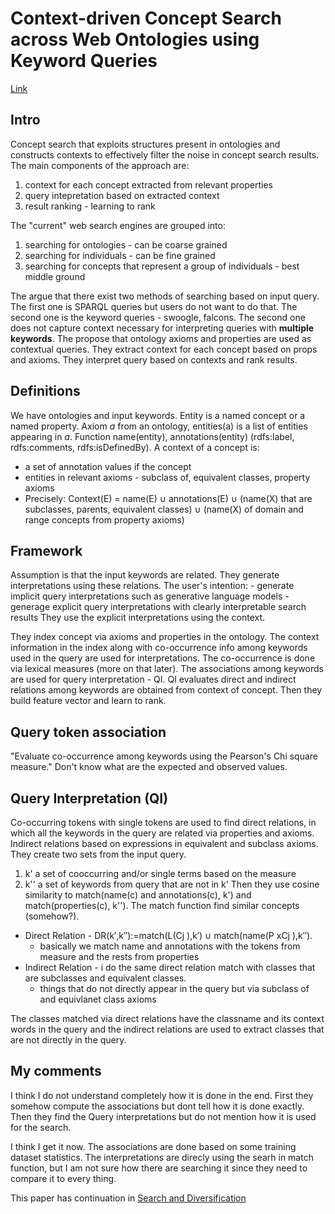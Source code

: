# Context-driven Concept Search across Web Ontologies using Keyword Queries

[Link](https://dl.acm.org/doi/10.1145/2815833.2816958)

## Intro

Concept search that exploits structures present in ontologies and constructs contexts to effectively filter the noise in concept search results.
The main components of the approach are:

1. context for each concept extracted from relevant properties
2. query intepretation based on extracted context
3. result ranking - learning to rank

The "current" web search engines are grouped into:
1. searching for ontologies - can be coarse grained
2. searching for individuals - can be fine grained
3. searching for concepts that represent a group of individuals - best middle ground

The argue that there exist two methods of searching based on input query.
The first one is SPARQL queries but users do not want to do that.
The second one is the keyword queries - swoogle, falcons.
The second one does not capture context necessary for interpreting queries with **multiple keywords**.
The propose that ontology axioms and properties are used as contextual queries.
They extract context for each concept based on props and axioms.
They interpret query based on contexts and rank results.

## Definitions 

We have ontologies and input keywords.
Entity is a named concept or a named property.
Axiom *a* from an ontology, entities(a) is a list of entities appearing in *a*.
Function name(entity), annotations(entity) (rdfs:label, rdfs:comments, rdfs:isDefinedBy).
A context of a concept is:
 - a set of annotation values if the concept
 - entities in relevant axioms - subclass of, equivalent classes, property axioms
 - Precisely: Context(E) = name(E) ∪ annotations(E) ∪ (name(X) that are subclasses, parents, equivalent classes) ∪ (name(X) of domain and range concepts from property axioms)

## Framework

Assumption is that the input keywords are related.
They generate interpretations using these relations.
The user's intention:
    - generate implicit query interpretations such as generative language models
    - generage explicit query interpretations with clearly interpretable search results
They use the explicit interpretations using the context.

They index concept via axioms and properties in the ontology.
The context information in the index along with co-occurrence info among  keywords used in the query are used for interpretations.
The co-occurrence is done via lexical measures (more on that later).
The associations among keywords are used for query interpretation - QI.
QI evaluates direct and indirect relations among keywords are obtained from context of concept.
Then they build feature vector and learn to rank.

## Query token association

"Evaluate co-occurrence among keywords using the Pearson's Chi square measure."
Don't know what are the expected and observed values.

## Query Interpretation (QI)

Co-occurring tokens with single tokens are used to find direct relations, in which all the keywords in the query are related via properties and axioms.
Indirect relations based on expressions in equivalent and subclass axioms.
They create two sets from the input query.
1. k' a set of cooccurring and/or single terms based on the measure
2. k'' a set of keywords from query that are not in k'
Then they use cosine similarity to match(name(c) and annotations(c), k') and match(properties(c), k'').
The match function find similar concepts (somehow?).


- Direct Relation - DR(k′,k′′):=match(L(Cj ),k′) ∪ match(name(P xCj ),k′′).
  - basically we match name and annotations with the tokens from measure and the rests from properties
- Indirect Relation - i do the same direct relation match with classes that are subclasses and equivalent classes.
  - things that do not directly appear in the query but via subclass of and equivlanet class axioms

The classes matched via direct relations have the classname and its context words in the query and the indirect relations are used to extract classes that are not directly in the query.

## My comments

I think I do not understand completely how it is done in the end.
First they somehow compute the associations but dont tell how it is done exactly.
Then they find the Query interpretations but do not mention how it is used for the search.

I think I get it now.
The associations are done based on some training dataset statistics.
The interpretations are direcly using the searh in match function, but I am not sure how there are searching it since they need to compare it to every thing.


This paper has continuation in [Search and Diversification](https://link.springer.com/chapter/10.1007/978-3-319-46523-4_17)